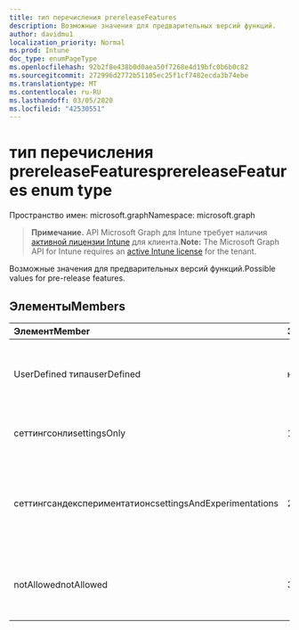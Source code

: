```yaml
---
title: тип перечисления prereleaseFeatures
description: Возможные значения для предварительных версий функций.
author: davidmu1
localization_priority: Normal
ms.prod: Intune
doc_type: enumPageType
ms.openlocfilehash: 92b2f8e438b0d0aea50f7268e4d19bfc0b6b0c82
ms.sourcegitcommit: 272996d2772b51105ec25f1cf7482ecda3b74ebe
ms.translationtype: MT
ms.contentlocale: ru-RU
ms.lasthandoff: 03/05/2020
ms.locfileid: "42530551"
---
```

# <a name="prereleasefeatures-enum-type"></a><span data-ttu-id="ede84-103">тип перечисления prereleaseFeatures</span><span class="sxs-lookup"><span data-stu-id="ede84-103">prereleaseFeatures enum type</span></span>

<span data-ttu-id="ede84-104">Пространство имен: microsoft.graph</span><span class="sxs-lookup"><span data-stu-id="ede84-104">Namespace: microsoft.graph</span></span>

> <span data-ttu-id="ede84-105">**Примечание.** API Microsoft Graph для Intune требует наличия [активной лицензии Intune](https://go.microsoft.com/fwlink/?linkid=839381) для клиента.</span><span class="sxs-lookup"><span data-stu-id="ede84-105">**Note:** The Microsoft Graph API for Intune requires an [active Intune license](https://go.microsoft.com/fwlink/?linkid=839381) for the tenant.</span></span>

<span data-ttu-id="ede84-106">Возможные значения для предварительных версий функций.</span><span class="sxs-lookup"><span data-stu-id="ede84-106">Possible values for pre-release features.</span></span>

## <a name="members"></a><span data-ttu-id="ede84-107">Элементы</span><span class="sxs-lookup"><span data-stu-id="ede84-107">Members</span></span>
|<span data-ttu-id="ede84-108">Элемент</span><span class="sxs-lookup"><span data-stu-id="ede84-108">Member</span></span>|<span data-ttu-id="ede84-109">Значение</span><span class="sxs-lookup"><span data-stu-id="ede84-109">Value</span></span>|<span data-ttu-id="ede84-110">Описание</span><span class="sxs-lookup"><span data-stu-id="ede84-110">Description</span></span>|
|:---|:---|:---|
|<span data-ttu-id="ede84-111">UserDefined типа</span><span class="sxs-lookup"><span data-stu-id="ede84-111">userDefined</span></span>|<span data-ttu-id="ede84-112">нуль</span><span class="sxs-lookup"><span data-stu-id="ede84-112">0</span></span>|<span data-ttu-id="ede84-113">Пользователь определен, значение по умолчанию, без намерения.</span><span class="sxs-lookup"><span data-stu-id="ede84-113">User Defined, default value, no intent.</span></span>|
|<span data-ttu-id="ede84-114">сеттингсонли</span><span class="sxs-lookup"><span data-stu-id="ede84-114">settingsOnly</span></span>|<span data-ttu-id="ede84-115">1 </span><span class="sxs-lookup"><span data-stu-id="ede84-115">1</span></span>|<span data-ttu-id="ede84-116">Только функции предварительной версии.</span><span class="sxs-lookup"><span data-stu-id="ede84-116">Settings only pre-release features.</span></span>|
|<span data-ttu-id="ede84-117">сеттингсандекспериментатионс</span><span class="sxs-lookup"><span data-stu-id="ede84-117">settingsAndExperimentations</span></span>|<span data-ttu-id="ede84-118">2 </span><span class="sxs-lookup"><span data-stu-id="ede84-118">2</span></span>|<span data-ttu-id="ede84-119">Параметры и эксперименты, которые предварительно выпускают функции.</span><span class="sxs-lookup"><span data-stu-id="ede84-119">Settings and experimentations pre-release features.</span></span>|
|<span data-ttu-id="ede84-120">notAllowed</span><span class="sxs-lookup"><span data-stu-id="ede84-120">notAllowed</span></span>|<span data-ttu-id="ede84-121">3 </span><span class="sxs-lookup"><span data-stu-id="ede84-121">3</span></span>|<span data-ttu-id="ede84-122">Функции предварительной версии не разрешены.</span><span class="sxs-lookup"><span data-stu-id="ede84-122">Pre-release features not allowed.</span></span>|




